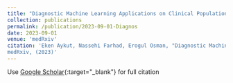 ```yaml
---
title: "Diagnostic Machine Learning Applications on Clinical Populations using Functional Near Infrared Spectroscopy: A Review"
collection: publications
permalink: /publication/2023-09-01-Diagnos
date: 2023-09-01
venue: 'medRxiv'
citation: 'Eken Aykut, Nassehi Farhad, Erogul Osman, "Diagnostic Machine Learning Applications on Clinical Populations using Functional Near Infrared Spectroscopy: A Review"
medRxiv, (2023)'
---
```

Use [Google Scholar](https://scholar.google.com/scholar?q=Diagnostic+Machine+Learning+Applications+on+Clinical+Populations+using+Functional+Near+Infrared+Spectroscopy:+A+Review){:target="_blank"} for full citation